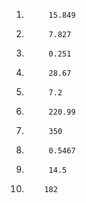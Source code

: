 1)			15.849
2)			7.827
3)			0.251
4)			28.67
5)			7.2
6)			220.99
7)			350
8)			0.5467
9)			14.5
10)			182